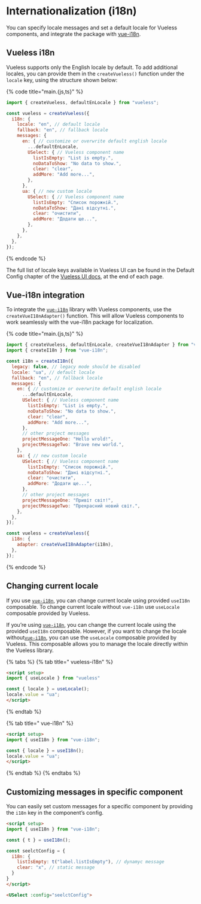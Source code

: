 # Internationalization (i18n)

You can specify locale messages and set a default locale for Vueless components, and integrate the package with [vue-i18n](https://vue-i18n.intlify.dev/).

## Vueless i18n

Vueless supports only the English locale by default. To add additional locales, you can provide them in the `createVueless()` function under the `locale` key, using the structure shown below:

{% code title="main.{js,ts}" %}
```javascript
import { createVueless, defaultEnLocale } from "vueless";

const vueless = createVueless({
  i18n: {
    locale: "en", // default locale
    fallback: "en", // fallback locale
    messages: {
      en: { // customize or overwrite default english locale
        ...defaultEnLocale,
        USelect: { // Vueless component name
          listIsEmpty: "List is empty.",
          noDataToShow: "No data to show.",
          clear: "clear",
          addMore: "Add more...",
        },
      },
      ua: { // new custom locale
        USelect: { // Vueless component name
          listIsEmpty: "Список порожній.",
          noDataToShow: "Дані відсутні.",
          clear: "очистити",
          addMore: "Додати ще...",
        },
      },
    },
  },
});
```
{% endcode %}

The full list of locale keys available in Vueless UI can be found in the Default Config chapter of the  [Vueless UI docs](https://ui.vueless.com/), at the end of each page.

## Vue-i18n integration

To integrate the [`vue-i18n`](https://vue-i18n.intlify.dev/) library with Vueless components, use the `createVueI18nAdapter()` function. This will allow Vueless components to work seamlessly with the vue-i18n package for localization.

{% code title="main.{js,ts}" %}
```javascript
import { createVueless, defaultEnLocale, createVueI18nAdapter } from "vueless";
import { createI18n } from "vue-i18n";

const i18n = createI18n({
  legacy: false, // legacy mode should be disabled
  locale: "ua", // default locale
  fallback: "en", // fallback locale
  messages: {
    en: { // customize or overwrite default english locale
      ...defaultEnLocale,
      USelect: { // Vueless component name
        listIsEmpty: "List is empty.",
        noDataToShow: "No data to show.",
        clear: "clear",
        addMore: "Add more...",
      },
      // other project messages
      projectMessageOne: "Hello wrold!",
      projectMessageTwo: "Brave new world.",
    },
    ua: { // new custom locale
      USelect: { // Vueless component name
        listIsEmpty: "Список порожній.",
        noDataToShow: "Дані відсутні.",
        clear: "очистити",
        addMore: "Додати ще...",
      },
      // other project messages
      projectMessageOne: "Привіт світ!",
      projectMessageTwo: "Прекрасний новий світ.",
    },
  },
});

const vueless = createVueless({
  i18n: {
    adapter: createVueI18nAdapter(i18n),
  },
});
```
{% endcode %}

## Changing current locale

If you use [`vue-i18n`](https://vue-i18n.intlify.dev/), you can change current locale using provided `useI18n` composable. To change current locale without `vue-i18n` use `useLocale` composable provided by Vueless.



If you’re using [`vue-i18n`](https://vue-i18n.intlify.dev/), you can change the current locale using the provided `useI18n` composable. However, if you want to change the locale without[`vue-i18n`](https://vue-i18n.intlify.dev/), you can use the `useLocale` composable provided by Vueless. This composable allows you to manage the locale directly within the Vueless library.

{% tabs %}
{% tab title=" vueless-i18n" %}
```html
<script setup>
import { useLocale } from "vueless"

const { locale } = useLocale();
locale.value = "ua";
</script>
```
{% endtab %}

{% tab title=" vue-i18n" %}
```html
<script setup>
import { useI18n } from "vue-i18n";

const { locale } = useI18n();
locale.value = "ua";
</script>
```
{% endtab %}
{% endtabs %}

## Customizing messages in specific component

You can easily set custom messages for a specific component by providing the `i18n` key in the component’s config.

```html
<script setup>
import { useI18n } from "vue-i18n";

const { t } = useI18n();

const seelctConfig = {
  i18n: {
    listIsEmpty: t("label.listIsEmpty"), // dynamyc message
    clear: "x", // static message
  }
}
</script>

<USelect :config="seelctConfig">
```
